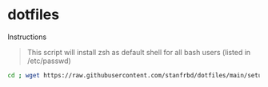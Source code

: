 # dotfiles

Instructions

> This script will install zsh as default shell for all bash users (listed in /etc/passwd)

```sh
cd ; wget https://raw.githubusercontent.com/stanfrbd/dotfiles/main/setup_my_zsh.sh && chmod +x setup_my_zsh.sh && ./setup_my_zsh.sh
```
